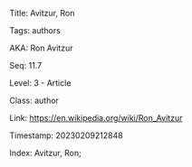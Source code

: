 Title:  Avitzur, Ron

Tags:   authors

AKA:    Ron Avitzur

Seq:    11.7

Level:  3 - Article

Class:  author

Link:   https://en.wikipedia.org/wiki/Ron_Avitzur

Timestamp: 20230209212848

Index:  Avitzur, Ron; 
